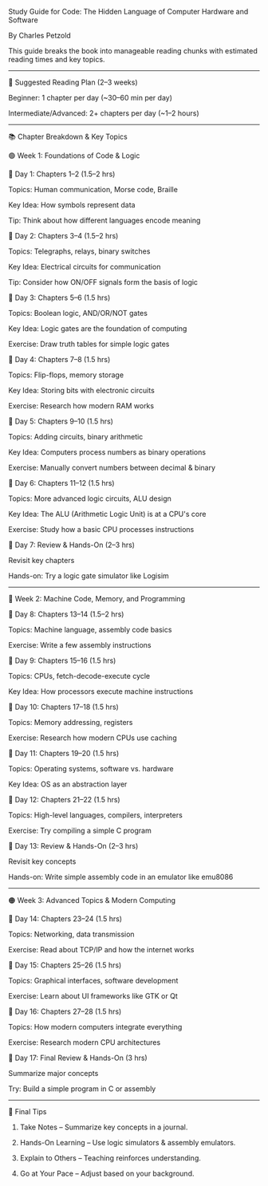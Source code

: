 Study Guide for Code: The Hidden Language of Computer Hardware and Software

By Charles Petzold

This guide breaks the book into manageable reading chunks with estimated reading times and key topics.


---

📖 Suggested Reading Plan (2–3 weeks)

Beginner: 1 chapter per day (~30–60 min per day)

Intermediate/Advanced: 2+ chapters per day (~1–2 hours)

---

📚 Chapter Breakdown & Key Topics

🟢 Week 1: Foundations of Code & Logic

📌 Day 1: Chapters 1–2 (1.5–2 hrs)

Topics: Human communication, Morse code, Braille

Key Idea: How symbols represent data

Tip: Think about how different languages encode meaning


📌 Day 2: Chapters 3–4 (1.5–2 hrs)

Topics: Telegraphs, relays, binary switches

Key Idea: Electrical circuits for communication

Tip: Consider how ON/OFF signals form the basis of logic


📌 Day 3: Chapters 5–6 (1.5 hrs)

Topics: Boolean logic, AND/OR/NOT gates

Key Idea: Logic gates are the foundation of computing

Exercise: Draw truth tables for simple logic gates


📌 Day 4: Chapters 7–8 (1.5 hrs)

Topics: Flip-flops, memory storage

Key Idea: Storing bits with electronic circuits

Exercise: Research how modern RAM works


📌 Day 5: Chapters 9–10 (1.5 hrs)

Topics: Adding circuits, binary arithmetic

Key Idea: Computers process numbers as binary operations

Exercise: Manually convert numbers between decimal & binary


📌 Day 6: Chapters 11–12 (1.5 hrs)

Topics: More advanced logic circuits, ALU design

Key Idea: The ALU (Arithmetic Logic Unit) is at a CPU's core

Exercise: Study how a basic CPU processes instructions


📌 Day 7: Review & Hands-On (2–3 hrs)

Revisit key chapters

Hands-on: Try a logic gate simulator like Logisim



---

🔵 Week 2: Machine Code, Memory, and Programming

📌 Day 8: Chapters 13–14 (1.5–2 hrs)

Topics: Machine language, assembly code basics

Exercise: Write a few assembly instructions


📌 Day 9: Chapters 15–16 (1.5 hrs)

Topics: CPUs, fetch-decode-execute cycle

Key Idea: How processors execute machine instructions


📌 Day 10: Chapters 17–18 (1.5 hrs)

Topics: Memory addressing, registers

Exercise: Research how modern CPUs use caching


📌 Day 11: Chapters 19–20 (1.5 hrs)

Topics: Operating systems, software vs. hardware

Key Idea: OS as an abstraction layer


📌 Day 12: Chapters 21–22 (1.5 hrs)

Topics: High-level languages, compilers, interpreters

Exercise: Try compiling a simple C program


📌 Day 13: Review & Hands-On (2–3 hrs)

Revisit key concepts

Hands-on: Write simple assembly code in an emulator like emu8086



---

🟠 Week 3: Advanced Topics & Modern Computing

📌 Day 14: Chapters 23–24 (1.5 hrs)

Topics: Networking, data transmission

Exercise: Read about TCP/IP and how the internet works


📌 Day 15: Chapters 25–26 (1.5 hrs)

Topics: Graphical interfaces, software development

Exercise: Learn about UI frameworks like GTK or Qt


📌 Day 16: Chapters 27–28 (1.5 hrs)

Topics: How modern computers integrate everything

Exercise: Research modern CPU architectures


📌 Day 17: Final Review & Hands-On (3 hrs)

Summarize major concepts

Try: Build a simple program in C or assembly



---

🚀 Final Tips

1. Take Notes – Summarize key concepts in a journal.


2. Hands-On Learning – Use logic simulators & assembly emulators.


3. Explain to Others – Teaching reinforces understanding.


4. Go at Your Pace – Adjust based on your background.

